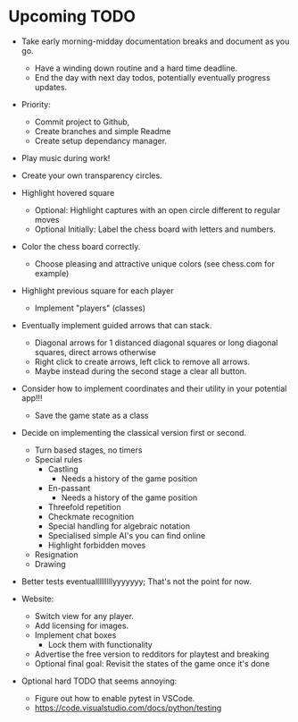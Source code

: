 # Upcoming TODO

- Take early morning-midday documentation breaks and document as you go.
  - Have a winding down routine and a hard time deadline.
  - End the day with next day todos, potentially eventually progress updates.
- Priority:
  - Commit project to Github, 
  - Create branches and simple Readme
  - Create setup dependancy manager.
- Play music during work!
- Create your own transparency circles.
- Highlight hovered square
  - Optional: Highlight captures with an open circle different to regular moves
  - Optional Initially: Label the chess board with letters and numbers.
- Color the chess board correctly.
  - Choose pleasing and attractive unique colors (see chess.com for example)
- Highlight previous square for each player
  - Implement "players" (classes)
- Eventually implement guided arrows that can stack.
  - Diagonal arrows for 1 distanced diagonal squares or long diagonal squares, direct arrows otherwise
  - Right click to create arrows, left click to remove all arrows.
  - Maybe instead during the second stage a clear all button.
- Consider how to implement coordinates and their utility in your potential app!!!
  - Save the game state as a class
- Decide on implementing the classical version first or second.
  - Turn based stages, no timers
  - Special rules
    - Castling
      - Needs a history of the game position
    - En-passant
      - Needs a history of the game position
    - Threefold repetition
    - Checkmate recognition
    - Special handling for algebraic notation
    - Specialised simple AI's you can find online
    - Highlight forbidden moves
  - Resignation
  - Drawing
- Better tests eventualllllllllyyyyyyy; That's not the point for now.

- Website:
  - Switch view for any player.
  - Add licensing for images.
  - Implement chat boxes 
    - Lock them with functionality
  - Advertise the free version to redditors for playtest and breaking
  - Optional final goal: Revisit the states of the game once it's done

- Optional hard TODO that seems annoying:
  - Figure out how to enable pytest in VSCode.
  - https://code.visualstudio.com/docs/python/testing 